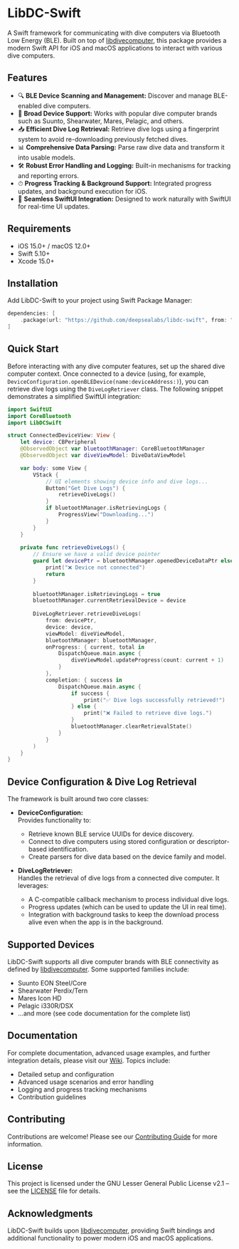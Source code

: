 # LibDC-Swift

A Swift framework for communicating with dive computers via Bluetooth Low Energy (BLE). Built on top of [libdivecomputer](https://www.libdivecomputer.org/), this package provides a modern Swift API for iOS and macOS applications to interact with various dive computers.

## Features

- 🔍 **BLE Device Scanning and Management:** Discover and manage BLE-enabled dive computers.
- 📱 **Broad Device Support:** Works with popular dive computer brands such as Suunto, Shearwater, Mares, Pelagic, and others.
- 📥 **Efficient Dive Log Retrieval:** Retrieve dive logs using a fingerprint system to avoid re-downloading previously fetched dives.
- 📊 **Comprehensive Data Parsing:** Parse raw dive data and transform it into usable models.
- 🛠 **Robust Error Handling and Logging:** Built-in mechanisms for tracking and reporting errors.
- ⏱ **Progress Tracking & Background Support:** Integrated progress updates, and background execution for iOS.
- 🔄 **Seamless SwiftUI Integration:** Designed to work naturally with SwiftUI for real-time UI updates.

## Requirements

- iOS 15.0+ / macOS 12.0+
- Swift 5.10+
- Xcode 15.0+

## Installation

Add LibDC-Swift to your project using Swift Package Manager:

```swift
dependencies: [
    .package(url: "https://github.com/deepsealabs/libdc-swift", from: "1.3.0")
]
```

## Quick Start

Before interacting with any dive computer features, set up the shared dive computer context. Once connected to a device (using, for example, `DeviceConfiguration.openBLEDevice(name:deviceAddress:)`), you can retrieve dive logs using the `DiveLogRetriever` class. The following snippet demonstrates a simplified SwiftUI integration:

```swift
import SwiftUI
import CoreBluetooth
import LibDCSwift

struct ConnectedDeviceView: View {
    let device: CBPeripheral
    @ObservedObject var bluetoothManager: CoreBluetoothManager
    @ObservedObject var diveViewModel: DiveDataViewModel

    var body: some View {
        VStack {
            // UI elements showing device info and dive logs...
            Button("Get Dive Logs") {
                retrieveDiveLogs()
            }
            if bluetoothManager.isRetrievingLogs {
                ProgressView("Downloading...")
            }
        }
    }
    
    private func retrieveDiveLogs() {
        // Ensure we have a valid device pointer
        guard let devicePtr = bluetoothManager.openedDeviceDataPtr else {
            print("❌ Device not connected")
            return
        }
        
        bluetoothManager.isRetrievingLogs = true
        bluetoothManager.currentRetrievalDevice = device
        
        DiveLogRetriever.retrieveDiveLogs(
            from: devicePtr,
            device: device,
            viewModel: diveViewModel,
            bluetoothManager: bluetoothManager,
            onProgress: { current, total in
                DispatchQueue.main.async {
                    diveViewModel.updateProgress(count: current + 1)
                }
            },
            completion: { success in
                DispatchQueue.main.async {
                    if success {
                        print("✅ Dive logs successfully retrieved!")
                    } else {
                        print("❌ Failed to retrieve dive logs.")
                    }
                    bluetoothManager.clearRetrievalState()
                }
            }
        )
    }
}
```

## Device Configuration & Dive Log Retrieval

The framework is built around two core classes:

- **DeviceConfiguration:**  
  Provides functionality to:
  - Retrieve known BLE service UUIDs for device discovery.
  - Connect to dive computers using stored configuration or descriptor-based identification.
  - Create parsers for dive data based on the device family and model.

- **DiveLogRetriever:**  
  Handles the retrieval of dive logs from a connected dive computer. It leverages:
  - A C-compatible callback mechanism to process individual dive logs.
  - Progress updates (which can be used to update the UI in real time).
  - Integration with background tasks to keep the download process alive even when the app is in the background.

## Supported Devices

LibDC-Swift supports all dive computer brands with BLE connectivity as defined by [libdivecomputer](https://www.libdivecomputer.org/). Some supported families include:

- Suunto EON Steel/Core
- Shearwater Perdix/Tern
- Mares Icon HD
- Pelagic i330R/DSX
- ...and more (see code documentation for the complete list)

## Documentation

For complete documentation, advanced usage examples, and further integration details, please visit our [Wiki](https://github.com/deepsealabs/libdc-swift/wiki). Topics include:

- Detailed setup and configuration
- Advanced usage scenarios and error handling
- Logging and progress tracking mechanisms
- Contribution guidelines

## Contributing

Contributions are welcome! Please see our [Contributing Guide](CONTRIBUTING.md) for more information.

## License

This project is licensed under the GNU Lesser General Public License v2.1 – see the [LICENSE](LICENSE) file for details.

## Acknowledgments

LibDC-Swift builds upon [libdivecomputer](https://www.libdivecomputer.org/), providing Swift bindings and additional functionality to power modern iOS and macOS applications.
